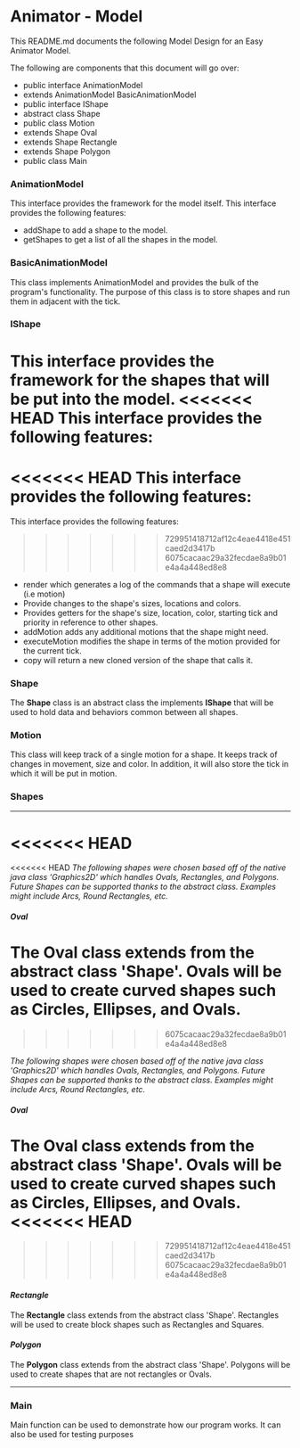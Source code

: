# Animator - Model

This README.md documents the following Model Design for an Easy Animator Model.

The following are components that this document will go over:

* public interface    AnimationModel
* extends AnimationModel BasicAnimationModel
* public interface    IShape
* abstract class  Shape
* public class    Motion
* extends Shape  Oval
* extends Shape  Rectangle
* extends Shape  Polygon
* public class   Main

### AnimationModel ###
This interface provides the framework for the model itself.
This interface provides the following features:
*   addShape to add a shape to the model.
*   getShapes to get a list of all the shapes in the model.

### BasicAnimationModel
This class implements AnimationModel and provides the bulk of the program's functionality.
The purpose of this class is to store shapes and run them in adjacent with the tick.
### IShape
This interface provides the framework for the shapes that will be put into the model.
<<<<<<< HEAD
 This interface provides the following features:
=======
<<<<<<< HEAD
This interface provides the following features:
=======
 This interface provides the following features:
>>>>>>> 729951418712af12c4eae4418e451caed2d3417b
>>>>>>> 6075cacaac29a32fecdae8a9b01e4a4a448ed8e8
*   render which generates a log of the commands that a shape will execute (i.e motion)
*   Provide changes to the shape's sizes, locations and colors.
*   Provides getters for the shape's size, location, color, starting tick and priority in reference to other shapes.
*   addMotion adds any additional motions that the shape might need.
*   executeMotion modifies the shape in terms of the motion provided for the current tick.
*   copy will return a new cloned version of the shape that calls it.
### Shape
The <b>Shape</b> class is an abstract class the implements <b>IShape</b> that will be used to hold data and behaviors common between
all shapes.

### Motion
This class will keep track of a single motion for a shape.
It keeps track of changes in movement, size and color.
In addition, it will also store the tick in which it will be put in motion.

### Shapes

---
<<<<<<< HEAD
=======
<<<<<<< HEAD
*The following shapes were chosen based off of the native java class 'Graphics2D' which handles
Ovals, Rectangles, and Polygons. Future Shapes can be supported thanks to the abstract class.
Examples might include Arcs, Round Rectangles, etc.*
#### *Oval*
The <b>Oval</b> class extends from the abstract class 'Shape'.
Ovals will be used to create curved shapes such as Circles, Ellipses,
and Ovals.
=======
>>>>>>> 6075cacaac29a32fecdae8a9b01e4a4a448ed8e8

*The following shapes were chosen based off of the native java class 'Graphics2D' which handles 
Ovals, Rectangles, and Polygons. Future Shapes can be supported thanks to the abstract class. 
Examples might include Arcs, Round Rectangles, etc.* 
  #### *Oval*
The <b>Oval</b> class extends from the abstract class 'Shape'. 
Ovals will be used to create curved shapes such as Circles, Ellipses, 
and Ovals. 
<<<<<<< HEAD
=======
>>>>>>> 729951418712af12c4eae4418e451caed2d3417b
>>>>>>> 6075cacaac29a32fecdae8a9b01e4a4a448ed8e8
#### *Rectangle*
The <b>Rectangle</b> class extends from the abstract class 'Shape'.
Rectangles will be used to create block shapes such as Rectangles and Squares.
####  *Polygon*
The <b>Polygon</b> class extends from the abstract class 'Shape'.
Polygons will be used to create shapes that are not rectangles or Ovals.

---

### Main
Main function can be used to demonstrate how our program works. It can also be used
for testing purposes
